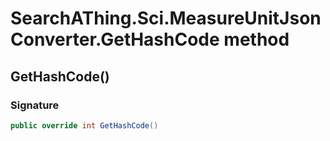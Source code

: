 # SearchAThing.Sci.MeasureUnitJsonConverter.GetHashCode method
## GetHashCode()
### Signature
```csharp
public override int GetHashCode()
```
